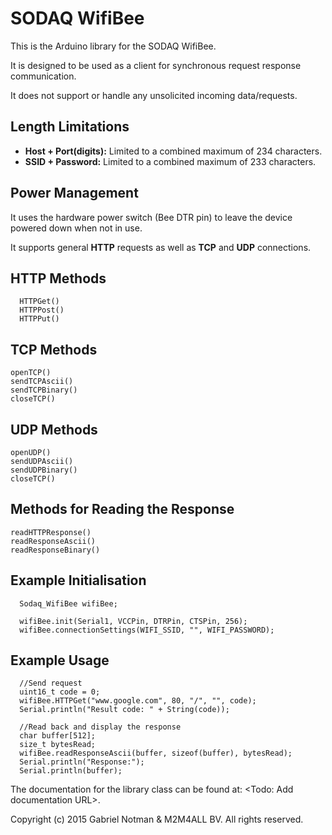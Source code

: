 # SODAQ WifiBee
This is the Arduino library for the SODAQ WifiBee.

It is designed to be used as a client for synchronous request response communication.

It does not support or handle any unsolicited incoming data/requests.

## Length Limitations
* __Host + Port(digits):__ Limited to a combined maximum of 234 characters.
* __SSID + Password:__ Limited to a combined maximum of 233 characters.

## Power Management
It uses the hardware power switch (Bee DTR pin) to leave the device powered down when not in use.

It supports general __HTTP__ requests as well as __TCP__ and __UDP__ connections.

## HTTP Methods

~~~~~~~~~~~~~~~{.c}
  HTTPGet()
  HTTPPost()
  HTTPPut()
~~~~~~~~~~~~~~~

## TCP Methods

~~~~~~~~~~~~~~~{.c}
openTCP()
sendTCPAscii()
sendTCPBinary()
closeTCP()
~~~~~~~~~~~~~~~

## UDP Methods

~~~~~~~~~~~~~~~{.c}
openUDP()
sendUDPAscii()
sendUDPBinary()
closeTCP()
~~~~~~~~~~~~~~~

## Methods for Reading the Response

~~~~~~~~~~~~~~~{.c}
readHTTPResponse()
readResponseAscii()
readResponseBinary()
~~~~~~~~~~~~~~~

## Example Initialisation

~~~~~~~~~~~~~~~{.c}
  Sodaq_WifiBee wifiBee;
  
  wifiBee.init(Serial1, VCCPin, DTRPin, CTSPin, 256);
  wifiBee.connectionSettings(WIFI_SSID, "", WIFI_PASSWORD);
~~~~~~~~~~~~~~~

## Example Usage

~~~~~~~~~~~~~~~{.c}
  //Send request
  uint16_t code = 0;
  wifiBee.HTTPGet("www.google.com", 80, "/", "", code);
  Serial.println("Result code: " + String(code));
  
  //Read back and display the response
  char buffer[512];
  size_t bytesRead;
  wifiBee.readResponseAscii(buffer, sizeof(buffer), bytesRead);
  Serial.println("Response:");
  Serial.println(buffer);
~~~~~~~~~~~~~~~

The documentation for the library class can be found at: <Todo: Add documentation URL>.

Copyright (c) 2015 Gabriel Notman & M2M4ALL BV.  All rights reserved.
